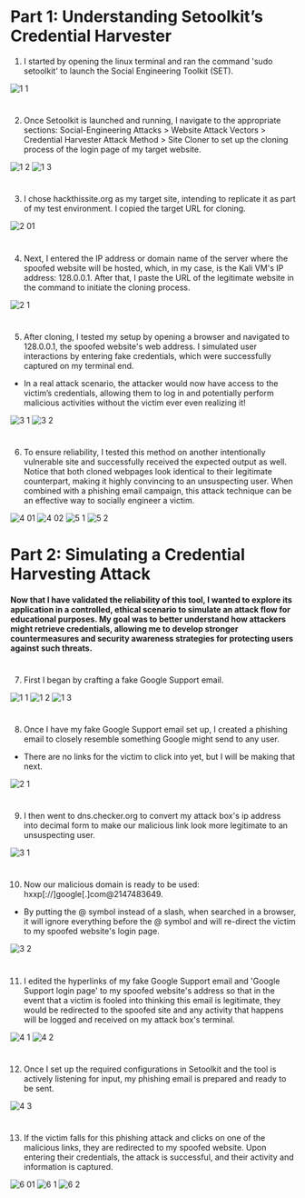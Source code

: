 # Part 1: Understanding Setoolkit’s Credential Harvester

1. I started by opening the linux terminal and ran the command 'sudo setoolkit' to launch the Social Engineering Toolkit (SET).

![1 1](https://github.com/user-attachments/assets/8693f5f9-f669-4bf1-b70c-f4a52578a506)
#

2. Once Setoolkit is launched and running, I navigate to the appropriate sections: Social-Engineering Attacks > Website Attack Vectors > Credential Harvester Attack Method > Site Cloner to set up the cloning process of the login page of my target website.  

![1 2](https://github.com/user-attachments/assets/f9108a95-a473-4ea9-9e70-169170688fcb)
![1 3](https://github.com/user-attachments/assets/97be5489-cbd8-4f1c-b133-7a4b15554537)
#

3. I chose hackthissite.org as my target site, intending to replicate it as part of my test environment. I copied the target URL for cloning.

![2 01](https://github.com/user-attachments/assets/af80ab93-4830-4645-afea-6c3c6fca0ae5)
#

4. Next, I entered the IP address or domain name of the server where the spoofed website will be hosted, which, in my case, is the Kali VM's IP address: 128.0.0.1. After that, I paste the URL of the legitimate website in the command to initiate the cloning process.

![2 1](https://github.com/user-attachments/assets/02b2e694-97cd-43f3-849d-554c26097221)
#

5. After cloning, I tested my setup by opening a browser and navigated to 128.0.0.1, the spoofed website's web address. I simulated user interactions by entering fake credentials, which were successfully captured on my terminal end.
 - In a real attack scenario, the attacker would now have access to the victim’s credentials, allowing them to log in and potentially perform malicious activities without the victim ever even realizing it!
 
![3 1](https://github.com/user-attachments/assets/7c00c6b7-16d1-47c0-a4a8-5ba317810c8c)
![3 2](https://github.com/user-attachments/assets/680f4de5-c3b6-4afd-a909-92e88db302ea)
#

6. To ensure reliability, I tested this method on another intentionally vulnerable site and successfully received the expected output as well. Notice that both cloned webpages look identical to their legitimate counterpart, making it highly convincing to an unsuspecting user. When combined with a phishing email campaign, this attack technique can be an effective way to socially engineer a victim.

![4 01](https://github.com/user-attachments/assets/17313ac1-2734-4057-a676-4d2f9e20cf9a)
![4 02](https://github.com/user-attachments/assets/191325ef-23fb-4013-ae57-d13aefb86dd4)
![5 1](https://github.com/user-attachments/assets/f6371a6c-68bb-4bda-88c8-9ffabac701a4)
![5 2](https://github.com/user-attachments/assets/f4bd8ea8-28e1-4654-b4af-af1bbaea39a7)
#

# Part 2: Simulating a Credential Harvesting Attack
 
#### Now that I have validated the reliability of this tool, I wanted to explore its application in a controlled, ethical scenario to simulate an attack flow for educational purposes. My goal was to better understand how attackers might retrieve credentials, allowing me to develop stronger countermeasures and security awareness strategies for protecting users against such threats.
#

7. First I began by crafting a fake Google Support email.

![1 1](https://github.com/user-attachments/assets/dd8a6ce5-1748-44ae-b28f-246654781a24)
![1 2](https://github.com/user-attachments/assets/e19131b3-eff2-4953-acc0-de2e637f5c20)
![1 3](https://github.com/user-attachments/assets/98fc8272-68ef-46d9-808f-e7b6fb6835cb)
#

8. Once I have my fake Google Support email set up, I created a phishing email to closely resemble something Google might send to any user. 
- There are no links for the victim to click into yet, but I will be making that next. 

![2 1](https://github.com/user-attachments/assets/8b26aae8-9222-45da-b31b-256b43d9c149)
#

9. I then went to dns.checker.org to convert my attack box's ip address into decimal form to make our malicious link look more legitimate to an unsuspecting user. 

![3 1](https://github.com/user-attachments/assets/1f5b0752-1d19-4cb9-a228-130ab7cf6979)
#

10. Now our malicious domain is ready to be used: hxxp[://]google[.]com@2147483649. 
- By putting the @ symbol instead of a slash, when searched in a browser, it will ignore everything before the @ symbol and will re-direct the victim to my spoofed website's login page. 

![3 2](https://github.com/user-attachments/assets/50369e9a-a248-479e-aba5-d5765b4a2be0)
#

11. I edited the hyperlinks of my fake Google Support email and 'Google Support login page' to my spoofed website's address so that in the event that a victim is fooled into thinking this email is legitimate, they would be redirected to the spoofed site and any activity that happens will be logged and received on my attack box's terminal. 

![4 1](https://github.com/user-attachments/assets/3f9dff36-1ca6-43b0-89dd-77460112f44c)
![4 2](https://github.com/user-attachments/assets/2772ae7e-ee12-4bdb-9a98-6650c9ddffdf)
#

12. Once I set up the required configurations in Setoolkit and the tool is actively listening for input, my phishing email is prepared and ready to be sent.

![4 3](https://github.com/user-attachments/assets/9d37bc49-3847-444d-bbea-50288f95bc5b)
#

13. If the victim falls for this phishing attack and clicks on one of the malicious links, they are redirected to my spoofed website. Upon entering their credentials, the attack is successful, and their activity and information is captured.

![6 01](https://github.com/user-attachments/assets/f735485c-1f42-4c47-84f6-7b36df44dbab)
![6 1](https://github.com/user-attachments/assets/564a7076-5199-437f-bc98-20ebdb8570e9)
![6 2](https://github.com/user-attachments/assets/e5c6b8bb-735f-4526-a6ba-cb12e9c2dbff)
#
